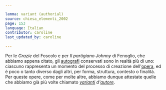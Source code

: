 ```yaml
---

lemma: variant (authorial)
source: chiesa_elementi_2002
page: 153
language: Italian
contributor: caroline
last_updated_by: caroline

---
```


Per le _Grazie_ del Foscolo e per _Il partigiano Johnny_ di Fenoglio, che abbiamo appena citato, gli [autografi](holograph.html) conservati sono in realtà più di uno: ciascuno rappresenta un momento del processo di creazione dell'[opera](work.html), ed è poco o tanto diverso dagli altri, per forma, struttura, contesto o finalità. Per queste opere, come per molte altre, abbiamo dunque attestate quelle che abbiamo già più volte chiamato _[varianti](variant.html) d'[autore](author.html)_.

